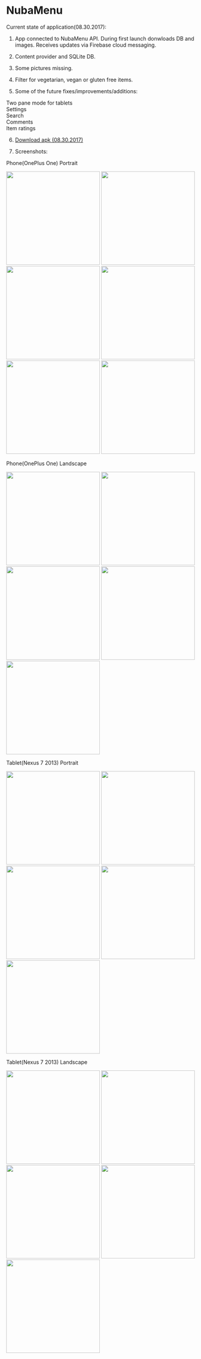 # NubaMenu
Current state of application(08.30.2017):

1. App connected to NubaMenu API. During first launch donwloads DB and images. Receives updates via Firebase cloud messaging.
2. Content provider and SQLite DB.
3. Some pictures missing.  
4. Filter for vegetarian, vegan or gluten free items.

5. Some of the future fixes/improvements/additions:

Two pane mode for tablets</br>
Settings</br>
Search</br>
Comments</br>
Item ratings

6. <a href="https://www.dropbox.com/s/323507eah733j0c/NubaMenu0.1.apk?dl=0">Download apk (08.30.2017)</a>


7. Screenshots:

Phone(OnePlus One) Portrait

  <img src="http://boryst.com/nuba_img_git/Screenshot_2017-08-30-02-03-00.png" height="250"> <img src="http://boryst.com/nuba_img_git/Screenshot_2017-08-30-02-03-13.png" height="250"> <img src="http://boryst.com/nuba_img_git/Screenshot_2017-08-30-02-03-21.png" height="250">  <img src="http://boryst.com/nuba_img_git/Screenshot_2017-08-30-02-04-29.png" height="250">  <img src="http://boryst.com/nuba_img_git/Screenshot_2017-08-30-02-04-40.png" height="250">  <img src="http://boryst.com/nuba_img_git/Screenshot_2017-08-30-02-05-04.png" height="250">

Phone(OnePlus One) Landscape

<img src="http://boryst.com/nuba_img_git/Screenshot_2017-08-30-02-05-28.png" width="250">  <img src="http://boryst.com/nuba_img_git/Screenshot_2017-08-30-02-05-36.png" width="250">  <img src="http://boryst.com/nuba_img_git/Screenshot_2017-08-30-02-05-41.png" width="250">  <img src="http://boryst.com/nuba_img_git/Screenshot_2017-08-30-02-05-56.png" width="250">  <img src="http://boryst.com/nuba_img_git/Screenshot_2017-08-30-02-06-41.png" width="250">

Tablet(Nexus 7 2013) Portrait

<img src="http://boryst.com/nuba_img_git/Screenshot_20170830-020957.png" height="250"> <img src="http://boryst.com/nuba_img_git/Screenshot_20170830-021009.png" height="250"> <img src="http://boryst.com/nuba_img_git/Screenshot_20170830-021017.png" height="250"> <img src="http://boryst.com/nuba_img_git/Screenshot_20170830-021028.png" height="250"> <img src="http://boryst.com/nuba_img_git/Screenshot_20170830-021318.png" height="250"> 

Tablet(Nexus 7 2013) Landscape

<img src="http://boryst.com/nuba_img_git/Screenshot_20170830-021332.png" width="250">  <img src="http://boryst.com/nuba_img_git/Screenshot_20170830-021341.png" width="250">  <img src="http://boryst.com/nuba_img_git/Screenshot_20170830-021349.png" width="250">  <img src="http://boryst.com/nuba_img_git/Screenshot_20170830-021402.png" width="250">  <img src="http://boryst.com/nuba_img_git/Screenshot_20170830-021435.png" width="250">


